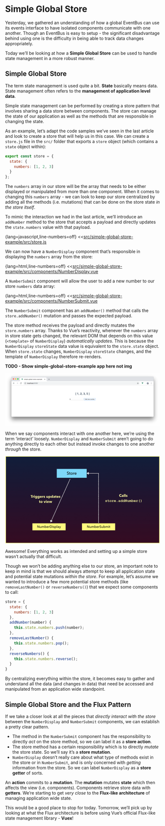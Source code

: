 # Simple Global Store

Yesterday, we gathered an understanding of how a global EventBus can use its events interface to have isolated components communicate with one another. Though an EventBus is easy to setup - the significant disadvantage behind using one is the difficulty in being able to track data changes appropriately.

Today we’ll be looking at how a __Simple Global Store__ can be used to handle state management in a more robust manner.

## Simple Global Store

The term state management is used quite a bit. __State__ basically means data. State management often refers to the __management of application level data__.

Simple state management can be performed by creating a store pattern that involves sharing a data store between components. The store can manage the state of our application as well as the methods that are responsible in changing the state.

As an example, let’s adapt the code samples we’ve seen in the last article and look to create a store that will help us in this case. We can create a `store.js` file in the `src/` folder that exports a `store` object (which contains a `state` object within):

```javascript
export const store = {
  state: {
    numbers: [1, 2, 3]
  }
};
```
The `numbers` array in our store will be the array that needs to be either displayed or manipulated from more than one component. When it comes to changing this `numbers` array - we can look to keep our store centralized by adding all the methods (i.e. mutations) that can be done on the store state _in the store itself_.

To mimic the interaction we had in the last article, we’ll introduce an `addNumber` method to the store that accepts a payload and directly updates the `state.numbers` value with that payload.

{lang=javascript,line-numbers=off}
<<[src/simple-global-store-example/src/store.js](./src/simple-global-store-example/src/store.js)

We can now have a `NumberDisplay` component that’s responsible in displaying the `numbers` array from the store:

{lang=html,line-numbers=off}
<<[src/simple-global-store-example/src/components/NumberDisplay.vue](./src/simple-global-store-example/src/components/NumberDisplay.vue)

A `NumberSubmit` component will allow the user to add a new number to our store `numbers` data array:

{lang=html,line-numbers=off}
<<[src/simple-global-store-example/src/components/NumberSubmit.vue](./src/simple-global-store-example/src/components/NumberSubmit.vue)

The `NumberSubmit` component has an `addNumber()` method that calls the `store.addNumber()` mutation and passes the expected payload.

The store method receives the payload and directly mutates the `store.numbers` array. Thanks to Vue’s reactivity, whenever the `numbers` array in store state gets changed, the relevant DOM that depends on this value (`<template>` of `NumberDisplay`) _automatically updates_. This is because the `NumberDisplay` `storeState` data value is equivalent to the `store.state` object. When `store.state` changes, `NumberDisplay` `storeState` changes, and the template of `NumberDisplay` therefore re-renders.

__TODO - Show simple-global-store-example app here not img__

![](./public/assets/simple-global-store-app.png)

When we say components interact with one another here, we’re using the term ‘interact’ loosely. `NumberDisplay` and `NumberSubmit` aren’t going to do anything directly to each other but instead invoke changes to one another _through_ the store.

![](./public/assets/store-diagram.png)

Awesome! Everything works as intended and setting up a simple store wasn’t actually that difficult.

Though we won’t be adding anything else to our store, an important note to keep in mind is that we should always attempt to keep all application state and potential state mutations _within the store_. For example, let’s assume we wanted to introduce a few more potential store methods (like `removeLastNumber()` or `reverseNumbers()`) that we expect some components to call:

```javascript
store = {
  state: {
    numbers: [1, 2, 3]
  },
  addNumber(number) {
    this.state.numbers.push(number);
  },
  removeLastNumber() {
    this.state.numbers.pop();
  },
  reverseNumbers() {
    this.state.numbers.reverse();
  }
}
```

By centralizing everything within the store, it becomes easy to gather and understand all the data (and changes in data) that need be accessed and manipulated from an application wide standpoint.

## Simple Global Store and the Flux Pattern

If we take a closer look at all the pieces that _directly interact with the store_ between the `NumberDisplay` and `NumberSubmit` components, we can establish a pretty clear pattern.

- The method in the `NumberSubmit` component has the responsibility to directly _act_ on the store method, so we can label it as a __store action__.
- The store method has a certain responsibility which is to directly _mutate_ the store state. So we’ll say it’s a __store mutation__.
- `NumberDisplay` doesn’t really care about what type of methods exist in the store or in `NumberSubmit`, and is only concerned with _getting_ information from the store. So we can label `NumberDisplay` as a __store getter__ of sorts.

An __action__ commits to a __mutation__. The __mutation__ mutates __state__ which then affects the view (i.e. components). Components retrieve store data with __getters__. We’re starting to get _very close_ to the __Flux-like architecture__ of managing application wide state.

This would be a good place to stop for today. Tomorrow, we’ll pick up by looking at what the Flux architecture is before using Vue’s official Flux-like state management library - __Vuex__!
